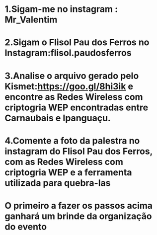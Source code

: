 # 1.Sigam-me no instagram : Mr_Valentim
# 2.Sigam o Flisol Pau dos Ferros  no Instagram:flisol.paudosferros
# 3.Analise o arquivo gerado pelo Kismet:https://goo.gl/8hi3ik e encontre as Redes Wireless com criptogria WEP encontradas entre Carnaubais e Ipanguaçu. 
# 4.Comente a foto da palestra no instagram  do Flisol Pau dos Ferros, com as Redes Wireless com criptogria WEP e a ferramenta utilizada para quebra-las 
# O primeiro a fazer os passos acima ganhará um brinde da organização do evento
